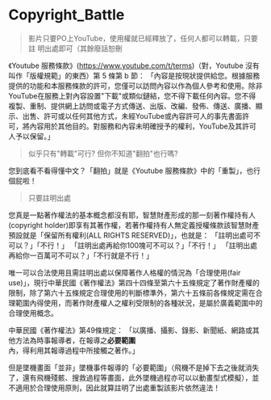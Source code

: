 # Copyright_Battle

> 影片只要PO上YouTube，使用權就已經釋放了，任何人都可以轉載，只要註
> 明出處即可（其餘廢話恕刪

《Youtube 服務條款》(<https://www.youtube.com/t/terms>)（對，Youtube 沒有叫作「版權規範」的東西）第 5 條第 b 節：
「內容是按現狀提供給您。根據服務提供的功能和本服務條款的許可，您僅可以訪問內容以作為個人參考和使用。除非YouTube在服務上對內容設置"下載"或類似鏈結，您不得下載任何內容。您不得複製、重制、提供網上訪問或電子方式傳送、出版、改編、發佈、傳送、廣播、顯示、出售、許可或以任何其他方式，未經YouTube或內容許可人的事先書面許可，將內容用於其他目的。對服務和內容未明確授予的權利，YouTube及其許可人予以保留。」

> 似乎只有"轉載"可行? 但你不知道"翻拍"也行嗎? 

您到底看不看得懂中文？「翻拍」就是《Youtube 服務條款》中的「重製」，也行個屁啦！

> 只要註明出處

您真是一點著作權法的基本概念都沒有耶，智慧財產形成的那一刻著作權持有人(copyright holder)即享有其著作權，若著作權持有人無定義授權條款該智慧財產預設就是「保留所有權利(ALL RIGHTS RESERVED)」，也就是：
「註明出處可不可以？」「不行！」
「註明出處再給你100塊可不可以？」「不行！」
「註明出處再給你一百萬可不可以？」「不行就是不行！」

唯一可以合法使用且需註明出處以保障著作人格權的情況為「合理使用(fair use)」，現行中華民國《著作權法》第四十四條至第六十五條規定了著作財產權的限制，除了第六十五條規定合理使用的判斷標準外，第六十五條前各條規定需在合理範圍內得使用，而著作財產權人之權利受限制的各種狀況，是屬於廣義範圍中的合理使用概念。

中華民國《著作權法》第49條規定：
「以廣播、攝影、錄影、新聞紙、網路或其他方法為時事報導者，在報導之**必要範圍**內，得利用其報導過程中所接觸之著作。」

但是墜機畫面「並非」墜機事件報導的「必要範圍」（飛機不是掉下去之後就消失了，還有飛機殘骸、搜救過程等畫面，此外墜機過程亦可以以動畫型式模擬），並不適用於合理使用原則，因此就算註明了出處重製該影片依然違法！
